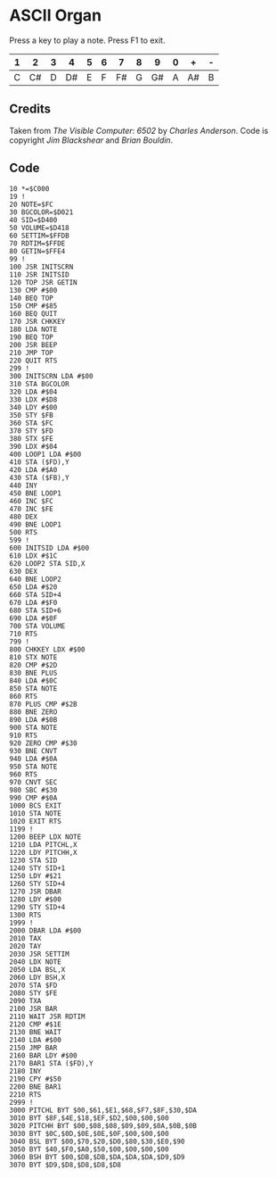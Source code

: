 # ASCII Organ

Press a key to play a note. Press F1 to exit.

|1|2|3|4|5|6|7|8|9|0|+|-|
|--|--|--|--|--|--|--|--|--|--|--|--|
|C|C#|D|D#|E|F|F#|G|G#|A|A#|B


## Credits

Taken from *The Visible Computer: 6502* by *Charles Anderson*.
Code is copyright *Jim Blackshear* and *Brian Bouldin*.


## Code

    10 *=$C000
    19 !
    20 NOTE=$FC
    30 BGCOLOR=$D021
    40 SID=$D400
    50 VOLUME=$D418
    60 SETTIM=$FFDB
    70 RDTIM=$FFDE
    80 GETIN=$FFE4
    99 !
    100 JSR INITSCRN
    110 JSR INITSID
    120 TOP JSR GETIN
    130 CMP #$00
    140 BEQ TOP
    150 CMP #$85
    160 BEQ QUIT
    170 JSR CHKKEY
    180 LDA NOTE
    190 BEQ TOP
    200 JSR BEEP
    210 JMP TOP
    220 QUIT RTS
    299 !
    300 INITSCRN LDA #$00
    310 STA BGCOLOR
    320 LDA #$04
    330 LDX #$D8
    340 LDY #$00
    350 STY $FB
    360 STA $FC
    370 STY $FD
    380 STX $FE
    390 LDX #$04
    400 LOOP1 LDA #$00
    410 STA ($FD),Y
    420 LDA #$A0
    430 STA ($FB),Y
    440 INY
    450 BNE LOOP1
    460 INC $FC
    470 INC $FE
    480 DEX
    490 BNE LOOP1
    500 RTS
    599 !
    600 INITSID LDA #$00
    610 LDX #$1C
    620 LOOP2 STA SID,X
    630 DEX
    640 BNE LOOP2
    650 LDA #$20
    660 STA SID+4
    670 LDA #$F0
    680 STA SID+6
    690 LDA #$0F
    700 STA VOLUME
    710 RTS
    799 !
    800 CHKKEY LDX #$00
    810 STX NOTE
    820 CMP #$2D
    830 BNE PLUS
    840 LDA #$0C
    850 STA NOTE
    860 RTS
    870 PLUS CMP #$2B
    880 BNE ZERO
    890 LDA #$0B
    900 STA NOTE
    910 RTS
    920 ZERO CMP #$30
    930 BNE CNVT
    940 LDA #$0A
    950 STA NOTE
    960 RTS
    970 CNVT SEC
    980 SBC #$30
    990 CMP #$0A
    1000 BCS EXIT
    1010 STA NOTE
    1020 EXIT RTS
    1199 !
    1200 BEEP LDX NOTE
    1210 LDA PITCHL,X
    1220 LDY PITCHH,X
    1230 STA SID
    1240 STY SID+1
    1250 LDY #$21
    1260 STY SID+4
    1270 JSR DBAR
    1280 LDY #$00
    1290 STY SID+4
    1300 RTS
    1999 !
    2000 DBAR LDA #$00
    2010 TAX
    2020 TAY
    2030 JSR SETTIM
    2040 LDX NOTE
    2050 LDA BSL,X
    2060 LDY BSH,X
    2070 STA $FD
    2080 STY $FE
    2090 TXA
    2100 JSR BAR
    2110 WAIT JSR RDTIM
    2120 CMP #$1E
    2130 BNE WAIT
    2140 LDA #$00
    2150 JMP BAR
    2160 BAR LDY #$00
    2170 BAR1 STA ($FD),Y
    2180 INY
    2190 CPY #$50
    2200 BNE BAR1
    2210 RTS
    2999 !
    3000 PITCHL BYT $00,$61,$E1,$68,$F7,$8F,$30,$DA
    3010 BYT $8F,$4E,$18,$EF,$D2,$00,$00,$00
    3020 PITCHH BYT $00,$08,$08,$09,$09,$0A,$0B,$0B
    3030 BYT $0C,$0D,$0E,$0E,$0F,$00,$00,$00
    3040 BSL BYT $00,$70,$20,$D0,$80,$30,$E0,$90
    3050 BYT $40,$F0,$A0,$50,$00,$00,$00,$00
    3060 BSH BYT $00,$DB,$DB,$DA,$DA,$DA,$D9,$D9
    3070 BYT $D9,$D8,$D8,$D8,$D8
